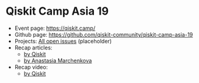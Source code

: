 # Qiskit Camp Asia 19

- Event page: https://qiskit.camp/
- Github page: https://github.com/qiskit-community/qiskit-camp-asia-19
- Projects: [All open issues](https://github.com/qiskit-community/qiskit-camp-asia-19/issues) (placeholder)
- Recap articles: 
  - [by Qiskit](https://medium.com/qiskit/recap-2019-qiskit-camp-asia-26e02dfbd51e)
  - [by Anastasia Marchenkova](https://www.amarchenkova.com/2019/11/27/qiskit-camp-asia-2019-we-won-hackathon-tips/)
- Recap video:
  - [by Qiskit](https://www.youtube.com/watch?v=ZQ5nse013f4)
